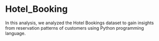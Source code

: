 # Hotel_Booking
In this analysis, we analyzed the Hotel Bookings dataset to gain insights from reservation patterns of customers using Python programming language.
